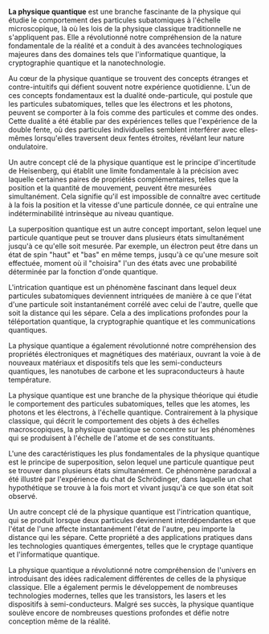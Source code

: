 **La physique quantique** est une branche fascinante de la physique qui étudie le comportement des particules subatomiques à l'échelle microscopique, là où les lois de la physique classique traditionnelle ne s'appliquent pas. Elle a révolutionné notre compréhension de la nature fondamentale de la réalité et a conduit à des avancées technologiques majeures dans des domaines tels que l'informatique quantique, la cryptographie quantique et la nanotechnologie.

Au cœur de la physique quantique se trouvent des concepts étranges et contre-intuitifs qui défient souvent notre expérience quotidienne. L'un de ces concepts fondamentaux est la dualité onde-particule, qui postule que les particules subatomiques, telles que les électrons et les photons, peuvent se comporter à la fois comme des particules et comme des ondes. Cette dualité a été établie par des expériences telles que l'expérience de la double fente, où des particules individuelles semblent interférer avec elles-mêmes lorsqu'elles traversent deux fentes étroites, révélant leur nature ondulatoire.

Un autre concept clé de la physique quantique est le principe d'incertitude de Heisenberg, qui établit une limite fondamentale à la précision avec laquelle certaines paires de propriétés complémentaires, telles que la position et la quantité de mouvement, peuvent être mesurées simultanément. Cela signifie qu'il est impossible de connaître avec certitude à la fois la position et la vitesse d'une particule donnée, ce qui entraîne une indéterminabilité intrinsèque au niveau quantique.

La superposition quantique est un autre concept important, selon lequel une particule quantique peut se trouver dans plusieurs états simultanément jusqu'à ce qu'elle soit mesurée. Par exemple, un électron peut être dans un état de spin "haut" et "bas" en même temps, jusqu'à ce qu'une mesure soit effectuée, moment où il "choisira" l'un des états avec une probabilité déterminée par la fonction d'onde quantique.

L'intrication quantique est un phénomène fascinant dans lequel deux particules subatomiques deviennent intriquées de manière à ce que l'état d'une particule soit instantanément corrélé avec celui de l'autre, quelle que soit la distance qui les sépare. Cela a des implications profondes pour la téléportation quantique, la cryptographie quantique et les communications quantiques.

La physique quantique a également révolutionné notre compréhension des propriétés électroniques et magnétiques des matériaux, ouvrant la voie à de nouveaux matériaux et dispositifs tels que les semi-conducteurs quantiques, les nanotubes de carbone et les supraconducteurs à haute température.

La physique quantique est une branche de la physique théorique qui étudie le comportement des particules subatomiques, telles que les atomes, les photons et les électrons, à l'échelle quantique. Contrairement à la physique classique, qui décrit le comportement des objets à des échelles macroscopiques, la physique quantique se concentre sur les phénomènes qui se produisent à l'échelle de l'atome et de ses constituants.

L'une des caractéristiques les plus fondamentales de la physique quantique est le principe de superposition, selon lequel une particule quantique peut se trouver dans plusieurs états simultanément. Ce phénomène paradoxal a été illustré par l'expérience du chat de Schrödinger, dans laquelle un chat hypothétique se trouve à la fois mort et vivant jusqu'à ce que son état soit observé.

Un autre concept clé de la physique quantique est l'intrication quantique, qui se produit lorsque deux particules deviennent interdépendantes et que l'état de l'une affecte instantanément l'état de l'autre, peu importe la distance qui les sépare. Cette propriété a des applications pratiques dans les technologies quantiques émergentes, telles que le cryptage quantique et l'informatique quantique.

La physique quantique a révolutionné notre compréhension de l'univers en introduisant des idées radicalement différentes de celles de la physique classique. Elle a également permis le développement de nombreuses technologies modernes, telles que les transistors, les lasers et les dispositifs à semi-conducteurs. Malgré ses succès, la physique quantique soulève encore de nombreuses questions profondes et défie notre conception même de la réalité.